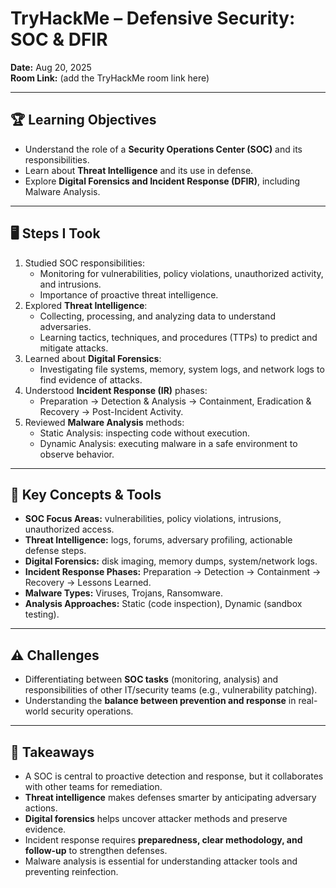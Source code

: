 # TryHackMe – Defensive Security: SOC & DFIR

**Date:** Aug 20, 2025  
**Room Link:** (add the TryHackMe room link here)

---

## 🏆 Learning Objectives
- Understand the role of a **Security Operations Center (SOC)** and its responsibilities.
- Learn about **Threat Intelligence** and its use in defense.
- Explore **Digital Forensics and Incident Response (DFIR)**, including Malware Analysis.

---

## 🖥️ Steps I Took
1. Studied SOC responsibilities:
   - Monitoring for vulnerabilities, policy violations, unauthorized activity, and intrusions.
   - Importance of proactive threat intelligence.
2. Explored **Threat Intelligence**:
   - Collecting, processing, and analyzing data to understand adversaries.
   - Learning tactics, techniques, and procedures (TTPs) to predict and mitigate attacks.
3. Learned about **Digital Forensics**:
   - Investigating file systems, memory, system logs, and network logs to find evidence of attacks.
4. Understood **Incident Response (IR)** phases:
   - Preparation → Detection & Analysis → Containment, Eradication & Recovery → Post-Incident Activity.
5. Reviewed **Malware Analysis** methods:
   - Static Analysis: inspecting code without execution.
   - Dynamic Analysis: executing malware in a safe environment to observe behavior.

---

## 🔑 Key Concepts & Tools
- **SOC Focus Areas:** vulnerabilities, policy violations, intrusions, unauthorized access.
- **Threat Intelligence:** logs, forums, adversary profiling, actionable defense steps.
- **Digital Forensics:** disk imaging, memory dumps, system/network logs.
- **Incident Response Phases:** Preparation → Detection → Containment → Recovery → Lessons Learned.
- **Malware Types:** Viruses, Trojans, Ransomware.
- **Analysis Approaches:** Static (code inspection), Dynamic (sandbox testing).

---

## ⚠️ Challenges
- Differentiating between **SOC tasks** (monitoring, analysis) and responsibilities of other IT/security teams (e.g., vulnerability patching).
- Understanding the **balance between prevention and response** in real-world security operations.

---

## 📌 Takeaways
- A SOC is central to proactive detection and response, but it collaborates with other teams for remediation.
- **Threat intelligence** makes defenses smarter by anticipating adversary actions.
- **Digital forensics** helps uncover attacker methods and preserve evidence.
- Incident response requires **preparedness, clear methodology, and follow-up** to strengthen defenses.
- Malware analysis is essential for understanding attacker tools and preventing reinfection.

